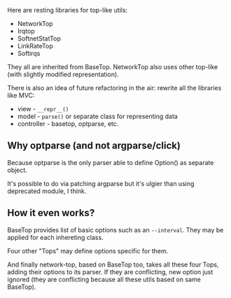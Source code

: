 Here are resting libraries for top-like utils:

- NetworkTop
- Irqtop
- SoftnetStatTop
- LinkRateTop
- Softirqs

They all are inherited from BaseTop. NetworkTop also uses other top-like (with slightly modified representation).

There is also an idea of future refactoring in the air: rewrite all the libraries like MVC:

- view - `__repr__()`
- model - `parse()` or separate class for representing data
- controller - basetop, optparse, etc.

## Why optparse (and not argparse/click)

Because optparse is the only parser able to define Option() as separate object.

It's possible to do via patching argparse but it's ulgier than using deprecated module, I think.

## How it even works?

BaseTop provides list of basic options such as an `--interval`. They may be applied for each inhereting class.

Four other "Tops" may define options specific for them.

And finally network-top, based on BaseTop too, takes all these four Tops, adding their options to its parser. If they are conflicting, new option just ignored (they are conflicting because all these utils based on same BaseTop).
